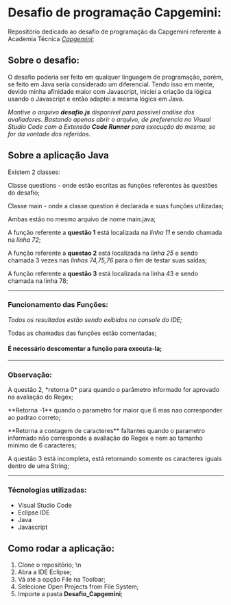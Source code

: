 # Desafio de programação Capgemini:

Repositório dedicado ao desafio de programação da Capgemini referente à Academia Técnica _[Capgemini](https://capgemini.proway.com.br/)_;

## Sobre o desafio:

O desafio poderia ser feito em qualquer linguagem de programação, porém, se feito em Java seria considerado um diferencial.
Tendo isso em mente, devido minha afinidade maior com Javascript, iniciei a criação da lógica usando o Javascript e então adaptei a mesma lógica em Java. 

_Mantive o arquivo **desafio.js** disponível para possível análise dos avaliadores. Bastando apenas abrir o arquivo, de preferencia no Visual Studio Code com a Extensão **Code Runner** para execução do mesmo, se for da vontade dos referidos._

## Sobre a aplicação Java

Existem 2 classes:
  <p>Classe questions - onde estão escritas as funções referentes às questões do desafio;</p>
  <p>Classe main - onde a classe question é declarada e suas funções utilizadas;</p>
  <p>Ambas estão no mesmo arquivo de nome main.java;</p>

A função referente a **questão 1** está localizada na *linha 11* e sendo chamada na *linha 72*;

A função referente a **questao 2** está localizada na *linha 25* e sendo chamada 3 vezes nas *linhas 74,75,76* para o fim de testar suas saídas;

A função referente a **questão 3** está localizada na linha 43 e sendo chamada na linha 78;

<hr>

### Funcionamento das Funções:

_Todos os resultados estão sendo exibidos no console do IDE;_
<p>Todas as chamadas das funções estão comentadas;</p>
<h4>É necessário descomentar a função para executa-la;</h4>

<hr>

### Observação:

<article>
  <p>A questão 2, *retorna 0* para quando o parâmetro informado for aprovado na avaliação do Regex;</p>
  <p>**Retorna -1** quando o parametro for maior que 6 mas nao corresponder ao padrao correto;</p>
  <p>**Retorna a contagem de caracteres** faltantes quando o parametro informado não corresponde a avaliação do Regex e nem ao tamanho minimo de 6 caracteres;</p>
</article>
A questão 3 está incompleta, está retornando somente os caracteres iguais dentro de uma String;

<hr>

### Técnologias utilizadas:

- Visual Studio Code
- Eclipse IDE
- Java
- Javascript

## Como rodar a aplicação:

1. Clone o repositório; \n
2. Abra a IDE Eclipse; 
3. Vá até a opção File na Toolbar; 
4. Selecione Open Projects from File System; 
5. Importe a pasta __Desafio_Capgemini__; 

